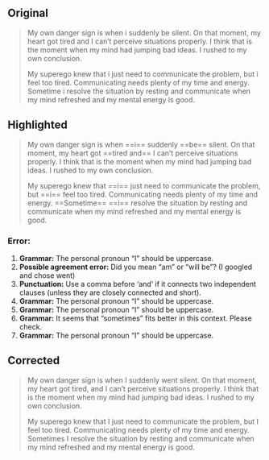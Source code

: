 Original
---
>My own danger sign is when i suddenly be silent. On that moment, my heart got tired and I can’t perceive situations properly. I think that is the moment when my mind had jumping bad ideas. I rushed to my own conclusion.
>
> My superego knew that i just need to communicate the problem, but i feel too tired. Communicating needs plenty of my time and energy. Sometime i resolve the situation by resting and communicate when my mind refreshed and my mental energy is good.


Highlighted
---
>My own danger sign is when ==i== suddenly ==be== silent. On that moment, my heart got ==tired and== I can’t perceive situations properly. I think that is the moment when my mind had jumping bad ideas. I rushed to my own conclusion.
>
> My superego knew that ==i== just need to communicate the problem, but ==i== feel too tired. Communicating needs plenty of my time and energy. ==Sometime== ==i== resolve the situation by resting and communicate when my mind refreshed and my mental energy is good.

### Error:
1. **Grammar:** The personal pronoun “I” should be uppercase.
2. **Possible agreement error:** Did you mean “am” or “will be”? (I googled and chose went)
3. **Punctuation:** Use a comma before ‘and’ if it connects two independent clauses (unless they are closely connected and short).
4. **Grammar:** The personal pronoun “I” should be uppercase.
5. **Grammar:** The personal pronoun “I” should be uppercase.
6. **Grammar:** It seems that “sometimes” fits better in this context. Please check.
7. **Grammar:** The personal pronoun “I” should be uppercase.

Corrected
---
>My own danger sign is when I suddenly went silent. On that moment, my heart got tired, and I can’t perceive situations properly. I think that is the moment when my mind had jumping bad ideas. I rushed to my own conclusion.
>
>My superego knew that I just need to communicate the problem, but I feel too tired. Communicating needs plenty of my time and energy. Sometimes I resolve the situation by resting and communicate when my mind refreshed and my mental energy is good.
